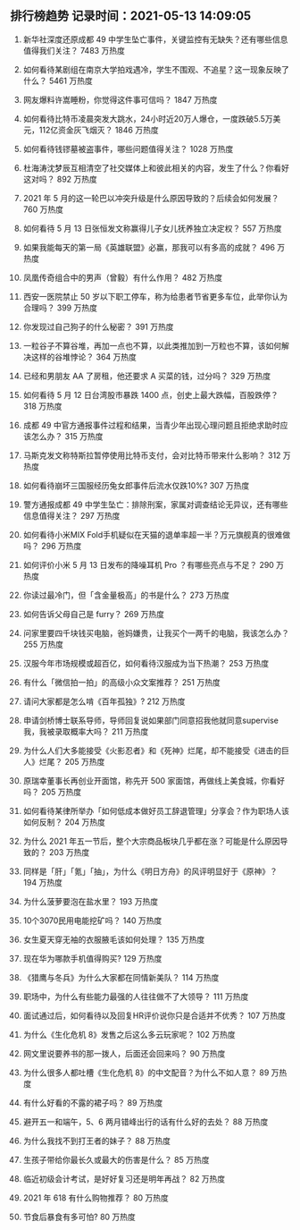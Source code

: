 
## 排行榜趋势 记录时间：2021-05-13 14:09:05
  
  1. 新华社深度还原成都 49 中学生坠亡事件，关键监控有无缺失？还有哪些信息值得我们关注？ 7483 万热度
    
  2. 如何看待某剧组在南京大学拍戏遇冷，学生不围观、不追星？这一现象反映了什么？ 5461 万热度
    
  3. 网友爆料许嵩睡粉，你觉得这件事可信吗？ 1847 万热度
    
  4. 如何看待比特币凌晨突发大跳水，24小时近20万人爆仓，一度跌破5.5万美元，112亿资金灰飞烟灭？ 1846 万热度
    
  5. 如何看待钱镠墓被盗事件，哪些问题值得关注？ 1028 万热度
    
  6. 杜海涛沈梦辰互相清空了社交媒体上和彼此相关的内容，发生了什么？你看好这对吗？ 892 万热度
    
  7. 2021 年 5 月的这一轮巴以冲突升级是什么原因导致的？后续会如何发展？ 760 万热度
    
  8. 如何看待 5 月 13 日张恒发文称赢得儿子女儿抚养独立决定权？ 557 万热度
    
  9. 如果我能每天的第一局《英雄联盟》必赢，那我可以有多高的成就？ 496 万热度
    
  10. 凤凰传奇组合中的男声（曾毅）有什么作用？ 482 万热度
    
  11. 西安一医院禁止 50 岁以下职工停车，称为给患者节省更多车位，此举你认为合理吗？ 399 万热度
    
  12. 你发现过自己狗子的什么秘密？ 391 万热度
    
  13. 一粒谷子不算谷堆，再加一点也不算，以此类推加到一万粒也不算，该如何解决这样的谷堆悖论？ 364 万热度
    
  14. 已经和男朋友 AA 了房租，他还要求 A 买菜的钱，过分吗？ 329 万热度
    
  15. 如何看待 5 月 12 日台湾股市暴跌 1400 点，创史上最大跌幅，百股跌停？ 318 万热度
    
  16. 成都 49 中官方通报事件过程和结果，当青少年出现心理问题且拒绝求助时应该怎么办？ 315 万热度
    
  17. 马斯克发文称特斯拉暂停使用比特币支付，会对比特币带来什么影响？ 312 万热度
    
  18. 如何看待崩坏三国服经历兔女郎事件后流水仅跌10%? 307 万热度
    
  19. 警方通报成都 49 中学生坠亡：排除刑案，家属对调查结论无异议，还有哪些信息值得关注？ 297 万热度
    
  20. 如何看待小米MIX Fold手机疑似在天猫的退单率超一半？万元旗舰真的很难做吗？ 296 万热度
    
  21. 如何评价小米 5 月 13 日发布的降噪耳机 Pro ？有哪些亮点与不足？ 290 万热度
    
  22. 你读过最冷门，但「含金量极高」的书是什么？ 273 万热度
    
  23. 如何告诉父母自己是 furry？ 269 万热度
    
  24. 问家里要四千块钱买电脑，爸妈嫌贵，让我买个一两千的电脑，我该怎么办？ 255 万热度
    
  25. 汉服今年市场规模或超百亿，如何看待汉服成为当下热潮？ 253 万热度
    
  26. 有什么「微信拍一拍」的高级小众文案推荐？ 251 万热度
    
  27. 请问大家都是怎么啃《百年孤独》? 212 万热度
    
  28. 申请剑桥博士联系导师，导师回复说如果部门同意招我他就同意supervise我，我被录取概率大吗？ 211 万热度
    
  29. 为什么人们大多能接受《火影忍者》和《死神》烂尾，却不能接受《进击的巨人》烂尾？ 205 万热度
    
  30. 原瑞幸董事长再创业开面馆，称先开 500 家面馆，再做线上美食城，你看好吗？ 205 万热度
    
  31. 如何看待某律所举办「如何低成本做好员工辞退管理」分享会？作为职场人该如何反制？ 204 万热度
    
  32. 为什么 2021 年五一节后，整个大宗商品板块几乎都在涨？可能是什么原因导致的？ 203 万热度
    
  33. 同样是「肝」「氪」「抽」，为什么《明日方舟》的风评明显好于《原神》？ 194 万热度
    
  34. 为什么菠萝要泡在盐水里？ 193 万热度
    
  35. 10个3070民用电能挖矿吗？ 140 万热度
    
  36. 女生夏天穿无袖的衣服腋毛该如何处理？ 135 万热度
    
  37. 现在华为哪款手机值得购买? 129 万热度
    
  38. 《猎鹰与冬兵》为什么大家都在同情新美队？ 114 万热度
    
  39. 职场中，为什么有些能力最强的人往往做不了大领导？ 111 万热度
    
  40. 面试通过后，如何看待以及回复HR评价说你只是合适并不优秀？ 107 万热度
    
  41. 为什么《生化危机 8》发售之后这么多云玩家呢？ 102 万热度
    
  42. 网文里说要养书的那一拨人，后面还会回来吗？ 90 万热度
    
  43. 为什么很多人都吐槽《生化危机 8》的中文配音？为什么不如人意？ 89 万热度
    
  44. 有什么好看的不露的裙子吗？ 89 万热度
    
  45. 避开五一和端午，5、6 两月错峰出行的话有什么好的去处？ 88 万热度
    
  46. 为什么我找不到打王者的妹子？ 88 万热度
    
  47. 生孩子带给你最长久或最大的伤害是什么？ 85 万热度
    
  48. 临近初级会计考试，是好好复习还是明年再战？ 82 万热度
    
  49. 2021 年 618 有什么购物推荐？ 80 万热度
    
  50. 节食后暴食有多可怕? 80 万热度
    